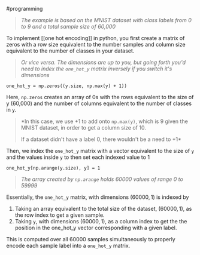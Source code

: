 #programming

>*The example is based on the MNIST dataset with class labels from 0 to 9 and a total sample size of 60,000*

To implement [[one hot encoding]] in python, you first create a matrix of zeros with a row size equivalent to the number samples and column size equivalent to the number of classes in your dataset.

>*Or vice versa. The dimensions are up to you, but going forth you'd need to index the `one_hot_y` matrix inversely if you switch it's dimensions*

```
one_hot_y = np.zeros((y.size, np.max(y) + 1))
```

Here, `np.zeros` creates an array of 0s with the rows equivalent to the size of y (60,000) and the number of columns equivalent to the number of classes in `y`.

>*In this case, we use +1 to add onto `np.max(y)`, which is 9 given the MNIST dataset, in order to get a column size of 10. 
>
>If a dataset didn't have a label 0, there wouldn't be a need to +1*

Then, we index the `one_hot_y` matrix with a vector equivalent to the size of `y` and the values inside `y` to then set each indexed value to $1$

```
one_hot_y[np.arange(y.size), y] = 1
```

>*The array created by `np.arange` holds 60000 values of range 0 to 59999*

Essentially, the `one_hot_y` matrix, with dimensions $(60000, 1)$ is indexed by 

1. Taking an array equivalent to the total size of the dataset, $(60000, 1)$, as the row index to get a given sample.
2. Taking `y`, with dimensions $(60000, 1)$, as a column index to get the the position in the one_hot_y vector corresponding with a given label.

This is computed over all 60000 samples simultaneously to properly encode each sample label into a `one_hot_y` matrix.

